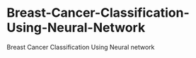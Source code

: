 # Breast-Cancer-Classification-Using-Neural-Network
Breast Cancer Classification Using Neural network
